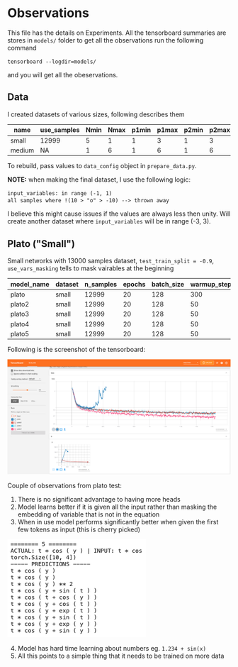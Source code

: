 # Observations

This file has the details on Experiments. All the tensorboard summaries are stores in `models/` folder to get all the observations run the following command
```
tensorboard --logdir=models/
```
and you will get all the obeservations.

## Data

I created datasets of various sizes, following describes them

| name   | use_samples | Nmin | Nmax | p1min | p1max | p2min | p2max | lmin | lmask | maxlen | num_samples |
|--------|-------------|------|------|-------|-------|-------|-------|------|-------|--------|-------------|
| small  | 12999       | 5    | 1    | 1     | 3     | 1     |  3    | 1    | 3     | 20     | 40          |
| medium | NA          | 1    | 6    | 1     | 6     | 1     | 6     | 1    | 6     | 40     | 100         |

To rebuild, pass values to `data_config` object in `prepare_data.py`.

**NOTE:** when making the final dataset, I use the following logic:
```
input_variables: in range (-1, 1)
all samples where !(10 > "o" > -10) --> thrown away
```

I believe this might cause issues if the values are always less then unity. Will create another dataset where `input_variables` will be in range (-3, 3).


## Plato ("Small")

Small networks with 13000 samples dataset, `test_train_split = -0.9`, `use_vars_masking` tells to mask vairables at the beginning

| model_name | dataset | n_samples | epochs | batch_size | warmup_steps | lr_mult | encoder_maxlen | decoder_maxlen | use_var_masking | n_embd | n_layer | n_head |
|------------|---------|-----------|--------|------------|--------------|---------|----------------|----------------|-----------------|--------|---------|--------|
| plato      | small   | 12999     | 20     | 128        | 300          | 1       | 40             | 20             | True           | 128    | 6       | 8      |
| plato2     | small   | 12999     | 20     | 128        | 50           | 0.1     | 40             | 20             | True           | 128    | 6       | 8      |
| plato3     | small   | 12999     | 20     | 128        | 50           | 0.1     | 40             | 20             | True           | 128    | 6       | 8      |
| plato4     | small   | 12999     | 20     | 128        | 50           | 0.1     | 40             | 20             | False            | 128    | 6       | 8      |
| plato5     | small   | 12999     | 20     | 128        | 50           | 0.1     | 40             | 20             | False            | 128    | 6       | 2      |

Following is the screenshot of the tensorboard:

<img src="assets/plato_tb.png">

Couple of observations from plato test:

1. There is no significant advantage to having more heads
2. Model learns better if it is given all the input rather than masking the embedding of variable that is not in the equation
3. When in use model performs significantly better when given the first few tokens as input (this is cherry picked)

<img src="assets/plato_use.png">

4. Model has hard time learning about numbers eg. `1.234 + sin(x)`
5. All this points to a simple thing that it needs to be trained on more data

